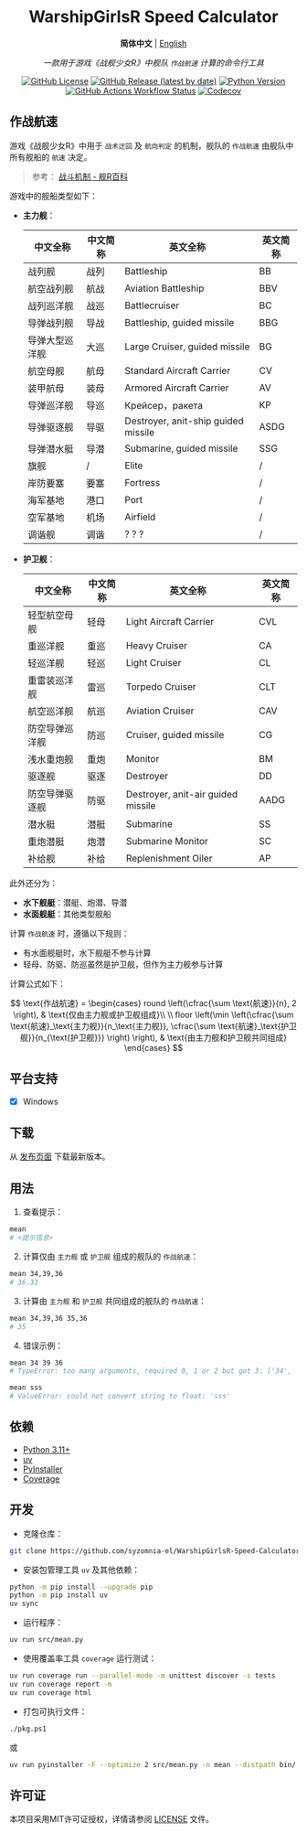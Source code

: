 <div align="center">

# WarshipGirlsR Speed Calculator

**简体中文** | [English](README_en.md)

_一款用于游戏《战舰少女R》中舰队 `作战航速` 计算的命令行工具_

[![GitHub License](https://img.shields.io/github/license/syzomnia-el/WarshipGirlsR-Speed-Calculator)](LICENSE)
[![GitHub Release (latest by date)](https://img.shields.io/github/v/release/syzomnia-el/WarshipGirlsR-Speed-Calculator?include_prereleases&sort=date&display_name=release)](https://github.com/syzomnia-el/WarshipGirlsR-Speed-Calculator/releases)
[![Python Version](https://img.shields.io/badge/python-3.11%20%7C%203.12%20%7C%203.13-blue)](https://www.python.org)
[![GitHub Actions Workflow Status](https://img.shields.io/github/actions/workflow/status/syzomnia-el/WarshipGirlsR-Speed-Calculator/codecov.yml)](https://github.com/syzomnia-el/WarshipGirlsR-Speed-Calculator/actions/workflows/codecov.yml)
[![Codecov](https://img.shields.io/codecov/c/gh/syzomnia-el/WarshipGirlsR-Speed-Calculator?token=T3Q72DSMHL)](https://codecov.io/gh/syzomnia-el/WarshipGirlsR-Speed-Calculator)

</div>

## 作战航速

游戏《战舰少女R》中用于 `战术迂回` 及 `航向判定` 的机制，舰队的 `作战航速` 由舰队中所有舰船的 `航速` 决定。

> 参考：
> [战斗机制 - 舰R百科](https://www.zjsnrwiki.com/wiki/%E6%88%98%E6%96%97%E6%9C%BA%E5%88%B6#%E6%88%98%E6%9C%AF%E8%BF%82%E5%9B%9E)

游戏中的舰船类型如下：

- **主力舰**：

  | 中文全称    | 中文简称 | 英文全称                                | 英文简称 | 
  |---------|------|-------------------------------------|------|
  | 战列舰     | 战列   | Battleship                          | BB   |
  | 航空战列舰   | 航战   | Aviation Battleship                 | BBV  |
  | 战列巡洋舰   | 战巡   | Battlecruiser                       | BC   |
  | 导弹战列舰   | 导战   | Battleship, guided missile          | BBG  |
  | 导弹大型巡洋舰 | 大巡   | Large Cruiser, guided missile       | BG   |
  | 航空母舰    | 航母   | Standard Aircraft Carrier           | CV   |
  | 装甲航母    | 装母   | Armored Aircraft Carrier            | AV   |
  | 导弹巡洋舰   | 导巡   | Крейсер，ракета                      | KP   |
  | 导弹驱逐舰   | 导驱   | Destroyer, anit-ship guided missile | ASDG |
  | 导弹潜水艇   | 导潜   | Submarine, guided missile           | SSG  |
  | 旗舰      | /    | Elite                               | /    |
  | 岸防要塞    | 要塞   | Fortress                            | /    |
  | 海军基地    | 港口   | Port                                | /    |
  | 空军基地    | 机场   | Airfield                            | /    |
  | 调谐舰     | 调谐   | ? ? ?                               | /    |

- **护卫舰**：

  | 中文全称    | 中文简称 | 英文全称                               | 英文简称 |
  |---------|------|------------------------------------|------|
  | 轻型航空母舰  | 轻母   | Light Aircraft Carrier             | CVL  |
  | 重巡洋舰    | 重巡   | Heavy Cruiser                      | CA   |
  | 轻巡洋舰    | 轻巡   | Light Cruiser                      | CL   |
  | 重雷装巡洋舰  | 雷巡   | Torpedo Cruiser                    | CLT  |
  | 航空巡洋舰   | 航巡   | Aviation Cruiser                   | CAV  |
  | 防空导弹巡洋舰 | 防巡   | Cruiser, guided missile            | CG   |
  | 浅水重炮舰   | 重炮   | Monitor                            | BM   |
  | 驱逐舰     | 驱逐   | Destroyer                          | DD   |
  | 防空导弹驱逐舰 | 防驱   | Destroyer, anit-air guided missile | AADG |
  | 潜水艇     | 潜艇   | Submarine                          | SS   |
  | 重炮潜艇    | 炮潜   | Submarine Monitor                  | SC   |
  | 补给舰     | 补给   | Replenishment Oiler                | AP   |

此外还分为：

- **水下舰艇**：潜艇、炮潜、导潜
- **水面舰艇**：其他类型舰船

计算 `作战航速` 时，遵循以下规则：

- 有水面舰艇时，水下舰艇不参与计算
- 轻母、防驱、防巡虽然是护卫舰，但作为主力舰参与计算

计算公式如下：

$$
\text{作战航速} = \begin{cases}
round \left(\cfrac{\sum \text{航速}}{n}, 2 \right), & \text{仅由主力舰或护卫舰组成}\\
\\
floor \left(\min \left(\cfrac{\sum \text{航速}_\text{主力舰}}{n_\text{主力舰}}, \cfrac{\sum \text{航速}_\text{护卫舰}}{n_{\text{护卫舰}}} \right) \right), & \text{由主力舰和护卫舰共同组成}
\end{cases}
$$

## 平台支持

- [x] Windows

## 下载

从 [发布页面](https://github.com/syzomnia-el/WarshipGirlsR-Speed-Calculator/releases) 下载最新版本。

## 用法

1. 查看提示：

```bash
mean
# <提示信息>
```

2. 计算仅由 `主力舰` 或 `护卫舰` 组成的舰队的 `作战航速`：

```bash
mean 34,39,36
# 36.33
```

3. 计算由 `主力舰` 和 `护卫舰` 共同组成的舰队的 `作战航速`：

```bash
mean 34,39,36 35,36
# 35
```

4. 错误示例：

```bash
mean 34 39 36
# TypeError: too many arguments, required 0, 1 or 2 but got 3: ['34', '39', '36']

mean sss
# ValueError: could not convert string to float: 'sss'
```

## 依赖

- [Python 3.11+](https://www.python.org)
- [uv](https://docs.astral.sh/uv)
- [PyInstaller](https://pyinstaller.org)
- [Coverage](https://coverage.readthedocs.io)

## 开发

- 克隆仓库：

```bash
git clone https://github.com/syzomnia-el/WarshipGirlsR-Speed-Calculator.git
```

- 安装包管理工具 `uv` 及其他依赖：

```bash
python -m pip install --upgrade pip
python -m pip install uv
uv sync
```

- 运行程序：

```bash
uv run src/mean.py
```

- 使用覆盖率工具 `coverage` 运行测试：

```bash
uv run coverage run --parallel-mode -m unittest discover -s tests
uv run coverage report -m
uv run coverage html
```

- 打包可执行文件：

```bash
./pkg.ps1
```

或

```bash
uv run pyinstaller -F --optimize 2 src/mean.py -n mean --distpath bin/ --clean
```

## 许可证

本项目采用MIT许可证授权，详情请参阅 [LICENSE](LICENSE) 文件。
